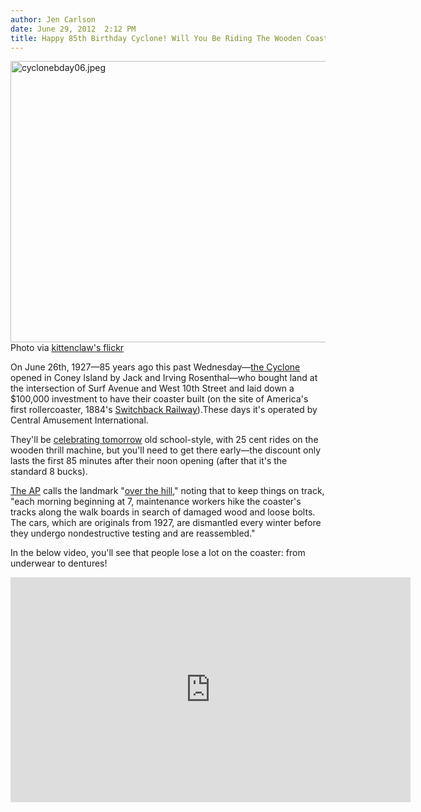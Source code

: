 ```yaml
---
author: Jen Carlson
date: June 29, 2012  2:12 PM
title: Happy 85th Birthday Cyclone! Will You Be Riding The Wooden Coaster Tomorrow?
---
```


<p><span class="mt-enclosure mt-enclosure-image" style="display: inline;"> <img alt="cyclonebday06.jpeg" src="https://web.archive.org/web/20130725071132im_/http://gothamist.com/attachments/arts_jen/cyclonebday06.jpeg" width="640" height="450" class="image-none"> </span><br>
<span class="photo_caption">Photo via <a href="https://web.archive.org/web/20130725071132/http://www.flickr.com/photos/kittenclaw/2831355996/">kittenclaw&apos;s flickr</a></span></p>

<p>On June 26th, 1927&#x2014;85 years ago this past Wednesday&#x2014;<a href="https://web.archive.org/web/20130725071132/http://www.idexter.com/coasters/parks/coney_island/cyclone_index.html">the Cyclone</a> opened in Coney Island by Jack and Irving Rosenthal&#x2014;who bought land at the intersection of Surf Avenue and West 10th Street and laid down a $100,000 investment to have their coaster built (on the site of America&apos;s first rollercoaster, 1884&apos;s <a href="https://web.archive.org/web/20130725071132/http://en.wikipedia.org/wiki/Switchback_Railway">Switchback Railway</a>).These days it&apos;s operated by Central Amusement International.</p>

<p>They&apos;ll be <a href="https://web.archive.org/web/20130725071132/http://lunaparknyc.com/events/203-cyclone-rollercoaster-85th-birthday.html">celebrating tomorrow</a> old school-style, with 25 cent rides on the wooden thrill machine, but you&apos;ll need to get there early&#x2014;the discount only lasts the first 85 minutes after their noon opening (after that it&apos;s the standard 8 bucks).</p>

<p><a href="https://web.archive.org/web/20130725071132/http://www.google.com/hostednews/ap/article/ALeqM5huWuNoCXpshRqplWwdc-BCppd4VA?docId=88bc9fbb7b71424a9ded6f6297f49759">The AP</a> calls the landmark &quot;<a href="https://web.archive.org/web/20130725071132/http://www.google.com/hostednews/ap/article/ALeqM5huWuNoCXpshRqplWwdc-BCppd4VA?docId=88bc9fbb7b71424a9ded6f6297f49759">over the hill</a>,&quot; noting that to keep things on track, &quot;each morning beginning at 7, maintenance workers hike the coaster&apos;s tracks along the walk boards in search of damaged wood and loose bolts. The cars, which are originals from 1927, are dismantled every winter before they undergo nondestructive testing and are reassembled.&quot;</p>

<p>In the below video, you&apos;ll see that people lose a lot on the coaster: from underwear to dentures!</p>

<p><iframe width="640" height="360" src="https://web.archive.org/web/20130725071132if_/http://www.youtube.com/embed/XOuFPEcfpw8" frameborder="0" allowfullscreen></iframe></p>